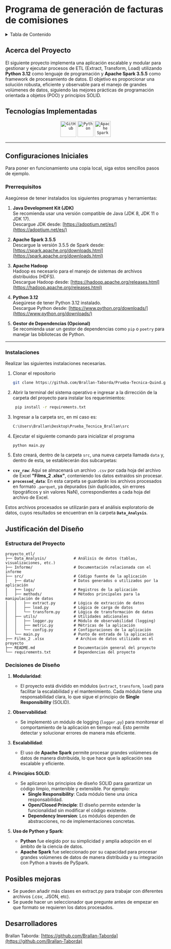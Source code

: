 <h1>Programa de generación de facturas de comisiones </h1>

<!-- TABLE OF CONTENTS -->
<details>
  <summary>Tabla de Contenido</summary>
  <ol>
    <li>
      <a href="#about-the-project">Acerca del proyecto </a>
      <ul>
        <li><a href="#built-with">Tecnologías implementadas</a></li>
      </ul>
    </li>
    <li>
      <a href="#getting-started">Configuraciones Iniciales</a>
      <ul>
        <li><a href="#prerequisites">Prerequisitos</a></li>
        <li><a href="#installation">Instalaciones</a></li>
      </ul>
    </li>   
    <li><a href="#contact">Autores</a></li>
  </ol>
</details>

<!-- ABOUT THE PROJECT -->
## Acerca del Proyecto

El siguiente proyecto implementa una aplicación escalable y modular para gestionar y ejecutar procesos de ETL (Extract, Transform, Load) utilizando **Python 3.12** como lenguaje de programación y **Apache Spark 3.5.5** como framework de procesamiento de datos. El objetivo es proporcionar una solución robusta, eficiente y observable para el manejo de grandes volúmenes de datos, siguiendo las mejores prácticas de programación orientada a objetos (POO) y principios SOLID.

## Tecnologías Implementadas

<div align="center">
    <code><img width="50" src="https://user-images.githubusercontent.com/25181517/192108374-8da61ba1-99ec-41d7-80b8-fb2f7c0a4948.png" alt="GitHub" title="GitHub"/></code>
    <code><img width="50" src="https://w7.pngwing.com/pngs/585/822/png-transparent-python-scalable-graphics-logo-javascript-creative-dimensional-code-angle-text-rectangle-thumbnail.png" alt="Python" title="Python"/></code>
    <code><img width="50" src="https://w7.pngwing.com/pngs/1/687/png-transparent-apache-spark-apache-http-server-scala-apache-software-foundation-data-processing-others-miscellaneous-text-orange.png" alt="Apache Spark" title="Apache Spark"/></code>
</div>

---

<!-- GETTING STARTED -->
## Configuraciones Iniciales

Para poner en funcionamiento una copia local, siga estos sencillos pasos de ejemplo.

### Prerrequisitos

Asegúrese de tener instalados los siguientes programas y herramientas:

1. **Java Development Kit (JDK)**  
   Se recomienda usar una versión compatible de Java (JDK 8, JDK 11 o JDK 17).  
   Descargue JDK desde: [https://adoptium.net/es/](https://adoptium.net/es/)

2. **Apache Spark 3.5.5**  
   Descargue la versión 3.5.5 de Spark desde:  
   [https://spark.apache.org/downloads.html](https://spark.apache.org/downloads.html)

3. **Apache Hadoop**  
   Hadoop es necesario para el manejo de sistemas de archivos distribuidos (HDFS).  
   Descargue Hadoop desde: [https://hadoop.apache.org/releases.html](https://hadoop.apache.org/releases.html)

4. **Python 3.12**  
   Asegúrese de tener Python 3.12 instalado.  
   Descargue Python desde: [https://www.python.org/downloads/](https://www.python.org/downloads/)

5. **Gestor de Dependencias (Opcional)**  
   Se recomienda usar un gestor de dependencias como `pip` o `poetry` para manejar las bibliotecas de Python.

---

### Instalaciones

Realizar las siguientes instalaciones necesarias.

1. Clonar el repositorio
   ```sh
   git clone https://github.com/Brallan-Taborda/Prueba-Tecnica-Quind.git
   ```
   
2. Abrir la terminal del sistema operativo e ingresar a la dirrección de la carpeta del proyecto para instalar los requerimientos:
   ```sh
    pip install -r requirements.txt
   ```
2. Ingresar a la carpeta src, en mi caso es:
   ```sh
   C:\Users\Brallan\Desktop\Prueba_Tecnica_Brallan\src
   ```

4. Ejecutar el siguiente comando para inicializar el programa
   ```sh
   python main.py
   ```
5. Esto creará, dentro de la carpeta `src`, una nueva carpeta llamada `data` y, dentro de esta, se establecerán dos subcarpetas:  

- **`csv_raw`**: Aquí se almacenará un archivo `.csv` por cada hoja del archivo de Excel **"Films_2 .xlsx"**, conteniendo los datos extraídos sin procesar.  
- **`processed_data`**: En esta carpeta se guardarán los archivos procesados en formato `.parquet`, ya depurados (sin duplicados, sin errores tipográficos y sin valores NaN), correspondientes a cada hoja del archivo de Excel.  

Estos archivos procesados se utilizarán para el análisis exploratorio de datos, cuyos resultados se encuentran en la carpeta **`Data_Analysis`**.




## Justificación del Diseño

### Estructura del Proyecto

```plaintext
proyecto_etl/
├── Data_Analysis/            # Análisis de datos (tablas, visualizaciones, etc.)
├── Informe/                  # Documentación relacionada con el informe
├── src/                      # Código fuente de la aplicación
│   ├── data/                 # Datos generados o utilizados por la aplicación
│   ├── logs/                 # Registros de la aplicación
│   ├── methods/              # Métodos principales para la manipulación de datos
│   │   ├── extract.py        # Lógica de extracción de datos
│   │   ├── load.py           # Lógica de carga de datos
│   │   └── transform.py      # Lógica de transformación de datos
│   ├── utils/                # Utilidades adicionales
│   │   ├── logger.py         # Módulo de observabilidad (logging)
│   │   ├── metric.py         # Métricas de la aplicación
│   │   └── config.py         # Configuraciones de la aplicación
│   └── main.py               # Punto de entrada de la aplicación
├── Films_2 .xlsx              # Archivo de datos utilizado en el proyecto
├── README.md                 # Documentación general del proyecto
└── requirements.txt          # Dependencias del proyecto
```



### Decisiones de Diseño

1. **Modularidad**:
   - El proyecto está dividido en módulos (`extract`, `transform`, `load`) para facilitar la escalabilidad y el mantenimiento. Cada módulo tiene una responsabilidad clara, lo que sigue el principio de **Single Responsibility** (SOLID).

2. **Observabilidad**:
   - Se implementó un módulo de logging (`logger.py`) para monitorear el comportamiento de la aplicación en tiempo real. Esto permite detectar y solucionar errores de manera más eficiente.

3. **Escalabilidad**:
   - El uso de **Apache Spark** permite procesar grandes volúmenes de datos de manera distribuida, lo que hace que la aplicación sea escalable y eficiente.

4. **Principios SOLID**:
   - Se aplicaron los principios de diseño SOLID para garantizar un código limpio, mantenible y extensible. Por ejemplo:
     - **Single Responsibility**: Cada módulo tiene una única responsabilidad.
     - **Open/Closed Principle**: El diseño permite extender la funcionalidad sin modificar el código existente.
     - **Dependency Inversion**: Los módulos dependen de abstracciones, no de implementaciones concretas.

5. **Uso de Python y Spark**:
   - **Python** fue elegido por su simplicidad y amplia adopción en el ámbito de la ciencia de datos.
   - **Apache Spark** fue seleccionado por su capacidad para procesar grandes volúmenes de datos de manera distribuida y su integración con Python a través de PySpark.


## Posibles mejoras

 - Se pueden añadir más clases en extract.py para trabajar con diferentes archivos (.csv, .JSON, etc).
 - Se puede hacer un seleccionador que pregunte antes de empezar en que formato se requieren los datos procesados.


## Desarrolladores

Brallan Taborda: [https://github.com/Brallan-Taborda](https://github.com/Brallan-Taborda)
